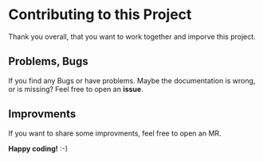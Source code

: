 # Contributing to this Project

Thank you overall, that you want to work together and imporve this project.

## Problems, Bugs

If you find any Bugs or have problems.
Maybe the documentation is wrong, or is missing?
Feel free to open an **issue**.

## Improvments

If you want to share some improvments, feel free to open an MR.

**Happy coding!** :-)
